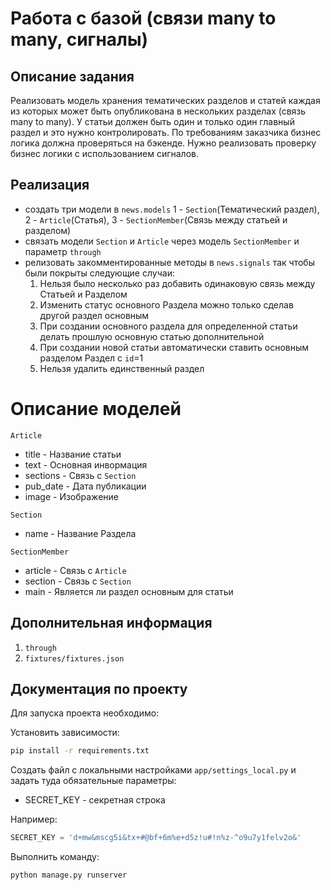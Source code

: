 
# Работа с базой (связи many to many, сигналы)

## Описание задания

Реализовать модель хранения тематических разделов и статей каждая из которых может быть опубликована
в нескольких разделах (связь many to many). У статьи должен быть один и только один главный раздел и
это нужно контролировать. По требованиям заказчика бизнес логика должна проверяться на бэкенде.
Нужно реализовать проверку бизнес логики с использованием сигналов.


## Реализация

* создать три модели в `news.models`  1 - `Section`(Тематический раздел), 2 - `Article`(Статья), 3 - `SectionMember`(Связь между статьей и разделом)
* связать модели `Section` и `Article` через модель `SectionMember` и параметр `through`
* релизовать закомментированные методы в `news.signals` так чтобы были покрыты следующие случаи:
    1) Нельзя было несколько раз добавить одинаковую связь между Статьей и Разделом
    2) Изменить статус основного Раздела можно только сделав другой раздел основным
    3) При создании основного раздела для определенной статьи делать прошлую основную статью дополнительной
    4) При создании новой статьи автоматически ставить основным разделом Раздел с `id`=1
    5) Нельзя удалить единственный раздел

# Описание моделей

`Article`
* title - Название статьи
* text - Основная инвормация
* sections - Связь с `Section`
* pub_date - Дата публикации
* image - Изображение

`Section`
* name - Название Раздела

`SectionMember`
* article - Связь с `Article`
* section - Связь с `Section`
* main - Является ли раздел основным для статьи

## Дополнительная информация

1) `through`
2) `fixtures/fixtures.json`

## Документация по проекту

Для запуска проекта необходимо:

Установить зависимости:

```bash
pip install -r requirements.txt
```

Создать файл с локальными настройками `app/settings_local.py`
и задать туда обязательные параметры:

* SECRET_KEY - секретная строка

Например:

```python
SECRET_KEY = 'd+mw&mscg5i&tx+#@bf+6m%e+d5z!u#!n%z-^o9u7y1felv2o&'
```

Выполнить команду:

```bash
python manage.py runserver
```